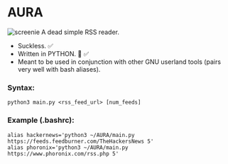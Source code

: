 # AURA
![screenie](https://github.com/abe444/AURA/assets/105024329/fbaf06e8-70df-4b29-a7e3-6120da555a1d)
A dead simple RSS reader.
- Suckless. ✅
- Written in PYTHON. 🤮 ✅ 
- Meant to be used in conjunction with other GNU userland tools (pairs very well with bash aliases). 

### Syntax:
```
python3 main.py <rss_feed_url> [num_feeds]
```

### Example (.bashrc):
```
alias hackernews='python3 ~/AURA/main.py https://feeds.feedburner.com/TheHackersNews 5'
alias phoronix='python3 ~/AURA/main.py https://www.phoronix.com/rss.php 5'
```

